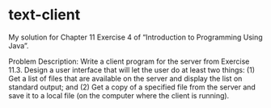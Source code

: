 # text-client
My solution for Chapter 11 Exercise 4 of “Introduction to Programming Using Java”.


Problem Description:
Write a client program for the server from Exercise 11.3. Design a user interface that will
let the user do at least two things: (1) Get a list of files that are available on the server
and display the list on standard output; and (2) Get a copy of a specified file from the
server and save it to a local file (on the computer where the client is running).
